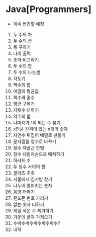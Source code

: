 # Java[Programmers]
* 계속 변경할 예정


1. 두 수의 차
2. 두 수의 곱
3. 몫 구하기
4. 나이 출력
5. 숫자 비교하기
6. 두 수의 합
7. 두 수의 나눗셈
8. 각도기
9. 짝수의 합
10. 배열의 평균값
11. 짝수와 홀수
12. 평균 구하기
13. 자릿수 더하기
14. 약수의 합
15. 나머지가 1이 되는 수 찾기
16. x만큼 간격이 있는 n개의 숫자
17. 자연수 뒤집어 배열로 만들기
18. 문자열을 정수로 바꾸기
19. 정수 제곱근 판별
20. 정수 내림차순으로 배치하기
21. 하샤드 수
22. 두 정수 사이의 합
23. 콜라츠 추측
24. 서울에서 김서방 찾기
25. 나누어 떨어지는 숫자
26. 음양 더하기
27. 핸드폰 번호 가리기
28. 없는 숫자 더하기
29. 제일 작은 수 제거하기
30. 가운데 글자 가져오기
31. 수박수박수박수박수박수?
32. 내적
